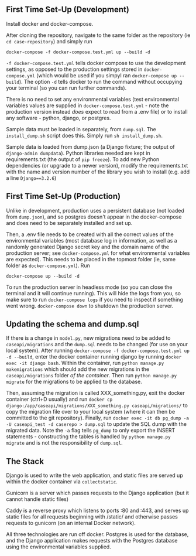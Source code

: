## First Time Set-Up (Development)

Install docker and docker-compose.

After cloning the repository, navigate to the same folder as the repository (ie `cd case-repository`) and simply run

```
docker-compose -f docker-compose.test.yml up --build -d
```

`-f docker-compose.test.yml` tells docker compose to use the development settings, as opposed to the production settings stored in `docker-compose.yml` (which would be used if you simpyl ran `docker-compose up --build`). The option `-d` tells docker to run the command without occupying your terminal (so you can run further commands).

There is no need to set any environmental variables (test environmental variables values are supplied in `docker-compose.test.yml` - note the production version instead *does* expect to read from a .env file) or to install any software - python, django, or postgres. 

Sample data must be loaded in separately, from `dump.sql`. The `install_dump.sh` script does this. Simply run `sh install_dump.sh`.

Sample data is loaded from dump.json (a Django fixture; the output of `django-admin dumpdata`). Python libraries needed are kept in requirements.txt (the output of `pip freeze`). To add new Python dependencies (or upgrade to a newer version), modify the requirements.txt with the name and version number of the library you wish to install (e.g. add a line `Django==3.2.6`)

## First Time Set-Up (Production)

Unlike in development, production uses a persistent database (not loaded from `dump.json`), and so postgres doesn't appear in the docker-compose and does need to be separately installed and set up. 

Then, a .env file needs to be created with all the correct values of the environmental variables (most database log in information, as well as a randomly generated Django secret key and the domain name of the production server; see `docker-compose.yml` for what environmental variables are expected). This needs to be placed in the topmost folder (ie, same folder as `docker-compose.yml`). Run

```
docker-compose up --build -d
```

To run the production server in headless mode (so you can close the terminal and it will continue running). This will hide the logs from you, so make sure to run `docker-compose logs` if you need to inspect if something went wrong. `docker-compose down` to shutdown the production server.

## Updating the schema and dump.sql

If there is a change in `model.py`, new migrations need to be added to `caseapi/migrations` and the `dump.sql` needs to be changed (for use on your local system). After running `docker-compose -f docker-compose.test.yml up -d --build`, enter the docker container running django by running `docker exec -it django bash`. Within the container, run `python manage.py makemigrations` which should add the new migrations in the `caseapi/migrations` folder *of the container*. Then run `python manage.py migrate` for the migrations to be applied to the database.

Then, assuming the migration is called XXX_something.py, exit the docker container (ctrl+D usually) and run `docker cp django:/app/caseapi/migrations/XXX_something.py caseapi/migrations/` to copy the migration file over to your local system (where it can then be committed to the git repository). Finally, run `docker exec -it db pg_dump -a -U caseapi_test -d caserepo > dump.sql` to update the SQL dump with the migrated data. Note the `-a` flag tells `pg_dump` to only export the INSERT statements - constructing the tables is handled by `python manage.py migrate` and is not the responsibility of `dump.sql`.

## The Stack

Django is used to write the web application, and static files are served up within the docker container via `collectstatic`.

Gunicorn is a server which passes requests to the Django application (but it cannot handle static files)

Caddy is a reverse proxy which listens to ports :80 and :443, and serves up static files for all requests beginning with /static/ and otherwise passes requests to gunicorn (on an internal Docker network).

All three technologies are run off docker. Postgres is used for the database, and the Django application makes requests with the Postgres database using the environmental variables supplied.